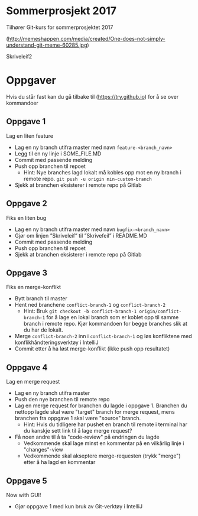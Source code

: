 # Sommerprosjekt 2017

Tilhører Git-kurs for sommerprosjektet 2017

(http://memeshappen.com/media/created/One-does-not-simply-understand-git-meme-60285.jpg)

Skriveleif2

# Oppgaver
Hvis du står fast kan du gå tilbake til (https://try.github.io) for å se over
kommandoer

## Oppgave 1
Lag en liten feature

- Lag en ny branch utifra master med navn ```feature-<branch_navn>```
- Legg til en ny linje i SOME_FILE.MD
- Commit med passende melding
- Push opp branchen til repoet
    - Hint: Nye branches lagd lokalt må kobles opp mot en ny branch i remote repo.
    ```git push -u origin min-custom-branch```
- Sjekk at branchen eksisterer i remote repo på Gitlab

## Oppgave 2
Fiks en liten bug

- Lag en ny branch utifra master med navn ```bugfix-<branch_navn>```
- Gjør om linjen ”Skriveleif” til ”Skrivefeil” i README.MD
- Commit med passende melding
- Push opp branchen til repoet
- Sjekk at branchen eksisterer i remote repo på Gitlab

## Oppgave 3
Fiks en merge-konflikt

- Bytt branch til master
- Hent ned branchene ```conflict-branch-1``` og ```conflict-branch-2```
    - Hint: Bruk ```git checkout -b conflict-branch-1 origin/conflict-branch-1```
    for å lage en lokal branch som er koblet opp til samme branch i remote repo. Kjør
    kommandoen for begge branches slik at du har de lokalt.
- Merge ```conflict-branch-2``` inn i ```conflict-branch-1``` og løs konfliktene med
konflikhåndteringsverktøy i IntelliJ
- Commit etter å ha løst merge-konflikt (ikke push opp resultatet)

## Oppgave 4
Lag en merge request

- Lag en ny branch utifra master
- Push den nye branchen til remote repo
- Lag en merge request for branchen du lagde i oppgave 1. Branchen du nettopp lagde 
skal være "target" branch for merge request, mens branchen fra oppgave 1 skal være "source"
branch.
    - Hint: Hvis du tidligere har pushet en branch til remote i terminal har du kanskje sett
    link til å lage merge request?
- Få noen andre til å ta "code-review" på endringen du lagde
    - Vedkommende skal lage minst en kommentar på en vilkårlig linje i "changes"-view
    - Vedkommende skal akseptere merge-requesten (trykk "merge") etter å ha lagd
    en kommentar
    
## Oppgave 5
Now with GUI!

- Gjør oppgave 1 med kun bruk av Git-verktøy i IntelliJ
